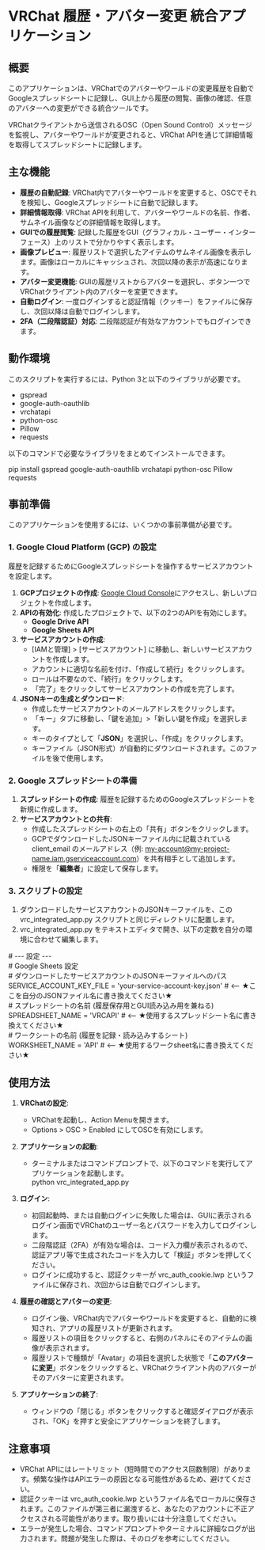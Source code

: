 # **VRChat 履歴・アバター変更 統合アプリケーション**

## **概要**

このアプリケーションは、VRChatでのアバターやワールドの変更履歴を自動でGoogleスプレッドシートに記録し、GUI上から履歴の閲覧、画像の確認、任意のアバターへの変更ができる統合ツールです。

VRChatクライアントから送信されるOSC（Open Sound Control）メッセージを監視し、アバターやワールドが変更されると、VRChat APIを通じて詳細情報を取得してスプレッドシートに記録します。

## **主な機能**

* **履歴の自動記録**: VRChat内でアバターやワールドを変更すると、OSCでそれを検知し、Googleスプレッドシートに自動で記録します。  
* **詳細情報取得**: VRChat APIを利用して、アバターやワールドの名前、作者、サムネイル画像などの詳細情報を取得します。  
* **GUIでの履歴閲覧**: 記録した履歴をGUI（グラフィカル・ユーザー・インターフェース）上のリストで分かりやすく表示します。  
* **画像プレビュー**: 履歴リストで選択したアイテムのサムネイル画像を表示します。画像はローカルにキャッシュされ、次回以降の表示が高速になります。  
* **アバター変更機能**: GUIの履歴リストからアバターを選択し、ボタン一つでVRChatクライアント内のアバターを変更できます。  
* **自動ログイン**: 一度ログインすると認証情報（クッキー）をファイルに保存し、次回以降は自動でログインします。  
* **2FA（二段階認証）対応**: 二段階認証が有効なアカウントでもログインできます。

## **動作環境**

このスクリプトを実行するには、Python 3と以下のライブラリが必要です。

* gspread  
* google-auth-oauthlib  
* vrchatapi  
* python-osc  
* Pillow  
* requests

以下のコマンドで必要なライブラリをまとめてインストールできます。

pip install gspread google-auth-oauthlib vrchatapi python-osc Pillow requests

## **事前準備**

このアプリケーションを使用するには、いくつかの事前準備が必要です。

### **1\. Google Cloud Platform (GCP) の設定**

履歴を記録するためにGoogleスプレッドシートを操作するサービスアカウントを設定します。

1. **GCPプロジェクトの作成**: [Google Cloud Console](https://console.cloud.google.com/)にアクセスし、新しいプロジェクトを作成します。  
2. **APIの有効化**: 作成したプロジェクトで、以下の2つのAPIを有効にします。  
   * **Google Drive API**  
   * **Google Sheets API**  
3. **サービスアカウントの作成**:  
   * \[IAMと管理\] \> \[サービスアカウント\] に移動し、新しいサービスアカウントを作成します。  
   * アカウントに適切な名前を付け、「作成して続行」をクリックします。  
   * ロールは不要なので、「続行」をクリックします。  
   * 「完了」をクリックしてサービスアカウントの作成を完了します。  
4. **JSONキーの生成とダウンロード**:  
   * 作成したサービスアカウントのメールアドレスをクリックします。  
   * 「キー」タブに移動し、「鍵を追加」\>「新しい鍵を作成」を選択します。  
   * キーのタイプとして「**JSON**」を選択し、「作成」をクリックします。  
   * キーファイル（JSON形式）が自動的にダウンロードされます。このファイルを後で使用します。

### **2\. Google スプレッドシートの準備**

1. **スプレッドシートの作成**: 履歴を記録するためのGoogleスプレッドシートを新規に作成します。  
2. **サービスアカウントとの共有**:  
   * 作成したスプレッドシートの右上の「共有」ボタンをクリックします。  
   * GCPでダウンロードしたJSONキーファイル内に記載されている client\_email のメールアドレス（例: my-account@my-project-name.iam.gserviceaccount.com）を共有相手として追加します。  
   * 権限を「**編集者**」に設定して保存します。

### **3\. スクリプトの設定**

1. ダウンロードしたサービスアカウントのJSONキーファイルを、この vrc\_integrated\_app.py スクリプトと同じディレクトリに配置します。  
2. vrc\_integrated\_app.py をテキストエディタで開き、以下の定数を自分の環境に合わせて編集します。

\# \--- 設定 \---  
\# Google Sheets 設定  
\# ダウンロードしたサービスアカウントのJSONキーファイルへのパス  
SERVICE\_ACCOUNT\_KEY\_FILE \= 'your-service-account-key.json' \# \<-- ★ここを自分のJSONファイル名に書き換えてください★  
\# スプレッドシートの名前 (履歴保存用とGUI読み込み用を兼ねる)  
SPREADSHEET\_NAME \= 'VRCAPI' \# \<-- ★使用するスプレッドシート名に書き換えてください★  
\# ワークシートの名前 (履歴を記録・読み込みするシート)  
WORKSHEET\_NAME \= 'API' \# \<-- ★使用するワークsheet名に書き換えてください★

## **使用方法**

1. **VRChatの設定**:  
   * VRChatを起動し、Action Menuを開きます。  
   * Options \> OSC \> Enabled にしてOSCを有効にします。  
2. **アプリケーションの起動**:  
   * ターミナルまたはコマンドプロンプトで、以下のコマンドを実行してアプリケーションを起動します。  
     python vrc\_integrated\_app.py

3. **ログイン**:  
   * 初回起動時、または自動ログインに失敗した場合は、GUIに表示されるログイン画面でVRChatのユーザー名とパスワードを入力してログインします。  
   * 二段階認証（2FA）が有効な場合は、コード入力欄が表示されるので、認証アプリ等で生成されたコードを入力して「検証」ボタンを押してください。  
   * ログインに成功すると、認証クッキーが vrc\_auth\_cookie.lwp というファイルに保存され、次回からは自動でログインします。  
4. **履歴の確認とアバターの変更**:  
   * ログイン後、VRChat内でアバターやワールドを変更すると、自動的に検知され、アプリの履歴リストが更新されます。  
   * 履歴リストの項目をクリックすると、右側のパネルにそのアイテムの画像が表示されます。  
   * 履歴リストで種類が「Avatar」の項目を選択した状態で「**このアバターに変更**」ボタンをクリックすると、VRChatクライアント内のアバターがそのアバターに変更されます。  
5. **アプリケーションの終了**:  
   * ウィンドウの「閉じる」ボタンをクリックすると確認ダイアログが表示され、「OK」を押すと安全にアプリケーションを終了します。

## **注意事項**

* VRChat APIにはレートリミット（短時間でのアクセス回数制限）があります。頻繁な操作はAPIエラーの原因となる可能性があるため、避けてください。  
* 認証クッキーは vrc\_auth\_cookie.lwp というファイル名でローカルに保存されます。このファイルが第三者に漏洩すると、あなたのアカウントに不正アクセスされる可能性があります。取り扱いには十分注意してください。  
* エラーが発生した場合、コマンドプロンプトやターミナルに詳細なログが出力されます。問題が発生した際は、そのログを参考にしてください。
